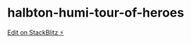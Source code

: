 # halbton-humi-tour-of-heroes

[Edit on StackBlitz ⚡️](https://stackblitz.com/edit/halbton-humi-tour-of-heroes)